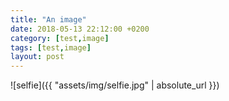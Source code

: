 ```yaml
---
title: "An image"
date: 2018-05-13 22:12:00 +0200
category: [test,image]
tags: [test,image]
layout: post
---
```

![selfie]({{ "assets/img/selfie.jpg" | absolute_url }})


